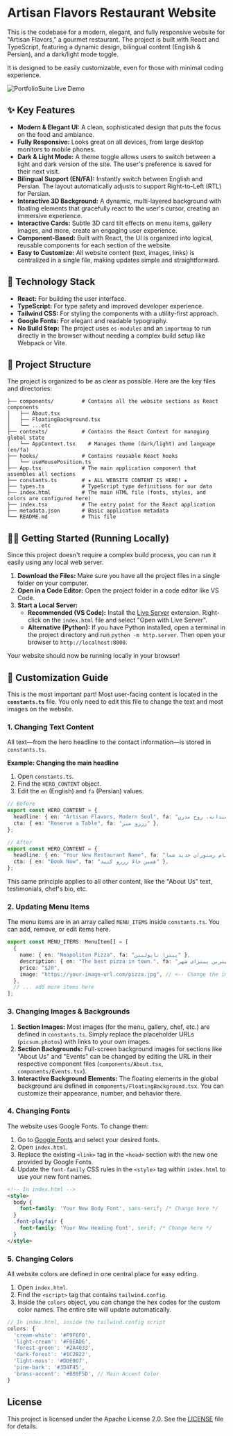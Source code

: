 # Artisan Flavors Restaurant Website

This is the codebase for a modern, elegant, and fully responsive website for "Artisan Flavors," a gourmet restaurant. The project is built with React and TypeScript, featuring a dynamic design, bilingual content (English & Persian), and a dark/light mode toggle.

It is designed to be easily customizable, even for those with minimal coding experience.

![PortfolioSuite Live Demo](https://github.com/Opselon/PortfolioSuite/blob/main/artisan-flavors-restaurant/demo/demo.gif?raw=true)

## ✨ Key Features

- **Modern & Elegant UI:** A clean, sophisticated design that puts the focus on the food and ambiance.
- **Fully Responsive:** Looks great on all devices, from large desktop monitors to mobile phones.
- **Dark & Light Mode:** A theme toggle allows users to switch between a light and dark version of the site. The user's preference is saved for their next visit.
- **Bilingual Support (EN/FA):** Instantly switch between English and Persian. The layout automatically adjusts to support Right-to-Left (RTL) for Persian.
- **Interactive 3D Background:** A dynamic, multi-layered background with floating elements that gracefully react to the user's cursor, creating an immersive experience.
- **Interactive Cards:** Subtle 3D card tilt effects on menu items, gallery images, and more, create an engaging user experience.
- **Component-Based:** Built with React, the UI is organized into logical, reusable components for each section of the website.
- **Easy to Customize:** All website content (text, images, links) is centralized in a single file, making updates simple and straightforward.

## 🚀 Technology Stack

- **React:** For building the user interface.
- **TypeScript:** For type safety and improved developer experience.
- **Tailwind CSS:** For styling the components with a utility-first approach.
- **Google Fonts:** For elegant and readable typography.
- **No Build Step:** The project uses `es-modules` and an `importmap` to run directly in the browser without needing a complex build setup like Webpack or Vite.

## 📂 Project Structure

The project is organized to be as clear as possible. Here are the key files and directories:

```
├── components/         # Contains all the website sections as React components
│   ├── About.tsx
│   ├── FloatingBackground.tsx
│   └── ...etc
├── contexts/           # Contains the React Context for managing global state
│   └── AppContext.tsx    # Manages theme (dark/light) and language (en/fa)
├── hooks/              # Contains reusable React hooks
│   └── useMousePosition.ts
├── App.tsx             # The main application component that assembles all sections
├── constants.ts        # ★ ALL WEBSITE CONTENT IS HERE! ★
├── types.ts            # TypeScript type definitions for our data
├── index.html          # The main HTML file (fonts, styles, and colors are configured here)
├── index.tsx           # The entry point for the React application
├── metadata.json       # Basic application metadata
└── README.md           # This file
```

## 🏃‍♂️ Getting Started (Running Locally)

Since this project doesn't require a complex build process, you can run it easily using any local web server.

1.  **Download the Files:** Make sure you have all the project files in a single folder on your computer.
2.  **Open in a Code Editor:** Open the project folder in a code editor like VS Code.
3.  **Start a Local Server:**
    *   **Recommended (VS Code):** Install the [Live Server](https://marketplace.visualstudio.com/items?itemName=ritwickdey.LiveServer) extension. Right-click on the `index.html` file and select "Open with Live Server".
    *   **Alternative (Python):** If you have Python installed, open a terminal in the project directory and run `python -m http.server`. Then open your browser to `http://localhost:8000`.

Your website should now be running locally in your browser!

## 🔧 Customization Guide

This is the most important part! Most user-facing content is located in the **`constants.ts`** file. You only need to edit this file to change the text and most images on the website.

### 1. Changing Text Content

All text—from the hero headline to the contact information—is stored in `constants.ts`.

**Example: Changing the main headline**

1.  Open `constants.ts`.
2.  Find the `HERO_CONTENT` object.
3.  Edit the `en` (English) and `fa` (Persian) values.

```typescript
// Before
export const HERO_CONTENT = {
  headline: { en: "Artisan Flavors, Modern Soul", fa: "طعم‌های هنرمندانه، روح مدرن" },
  cta: { en: "Reserve a Table", fa: "رزرو میز" },
};

// After
export const HERO_CONTENT = {
  headline: { en: "Your New Restaurant Name", fa: "نام رستوران جدید شما" },
  cta: { en: "Book Now", fa: "همین حالا رزرو کنید" },
};
```
This same principle applies to all other content, like the "About Us" text, testimonials, chef's bio, etc.

### 2. Updating Menu Items

The menu items are in an array called `MENU_ITEMS` inside `constants.ts`. You can add, remove, or edit items here.

```typescript
export const MENU_ITEMS: MenuItem[] = [
  {
    name: { en: "Neapolitan Pizza", fa: "پیتزا ناپولیتن" },
    description: { en: "The best pizza in town.", fa: "بهترین پیتزای شهر." },
    price: "$20",
    image: "https://your-image-url.com/pizza.jpg", // <-- Change the image URL here
  },
  // ... add more items here
];
```

### 3. Changing Images & Backgrounds

1.  **Section Images:** Most images (for the menu, gallery, chef, etc.) are defined in `constants.ts`. Simply replace the placeholder URLs (`picsum.photos`) with links to your own images.
2.  **Section Backgrounds:** Full-screen background images for sections like "About Us" and "Events" can be changed by editing the URL in their respective component files (`components/About.tsx`, `components/Events.tsx`).
3.  **Interactive Background Elements:** The floating elements in the global background are defined in `components/FloatingBackground.tsx`. You can customize their appearance, number, and behavior there.

### 4. Changing Fonts

The website uses Google Fonts. To change them:

1.  Go to [Google Fonts](https://fonts.google.com/) and select your desired fonts.
2.  Open `index.html`.
3.  Replace the existing `<link>` tag in the `<head>` section with the new one provided by Google Fonts.
4.  Update the `font-family` CSS rules in the `<style>` tag within `index.html` to use your new font names.

```html
<!-- In index.html -->
<style>
  body {
    font-family: 'Your New Body Font', sans-serif; /* Change here */
  }
  .font-playfair {
    font-family: 'Your New Heading Font', serif; /* Change here */
  }
</style>
```

### 5. Changing Colors

All website colors are defined in one central place for easy editing.

1.  Open `index.html`.
2.  Find the `<script>` tag that contains `tailwind.config`.
3.  Inside the `colors` object, you can change the hex codes for the custom color names. The entire site will update automatically.

```javascript
// In index.html, inside the tailwind.config script
colors: {
  'cream-white': '#F9F6F0',
  'light-cream': '#F0EAD6',
  'forest-green': '#2A4033',
  'dark-forest': '#1C2B22',
  'light-moss': '#DDE0D7',
  'pine-bark': '#3D4F45',
  'brass-accent': '#B89F5D', // Main Accent Color
}
```

## License

This project is licensed under the Apache License 2.0. See the [LICENSE](https://github.com/Opselon/PortfolioSuite/blob/main/LICENSE) file for details.
